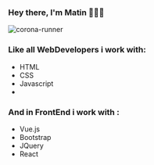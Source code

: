 ### Hey there, I'm Matin 🙋🏻‍♂️
![corona-runner](https://user-images.githubusercontent.com/69871290/124500350-d87fee00-ddd4-11eb-910e-fa8ee941d8c0.gif)

### Like all WebDevelopers i work with:
- HTML
- CSS
- Javascript
- 
### And in FrontEnd i work with :
- Vue.js
- Bootstrap
- JQuery
- React

